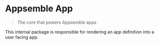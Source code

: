 # Appsemble App

> The core that powers Appsemble apps

This internal package is responsible for rendering an app definition into a user facing app.
